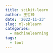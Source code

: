 ```yaml
---
title: scikit-learn
author: 王哲峰
date: '2022-11-23'
slug: ml-sklearn
categories:
  - machinelearning
tags:
  - tool
---
```



